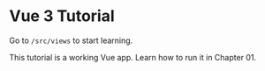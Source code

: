 # Vue 3 Tutorial

Go to `/src/views` to start learning.

This tutorial is a working Vue app. Learn how to run it in Chapter 01.
